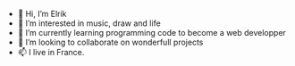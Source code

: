 - 👋 Hi, I’m Elrik
- 👀 I’m interested in music, draw and life
- 🌱 I’m currently learning programming code to become a web developper
- 💞️ I’m looking to collaborate on wonderfull projects
- 📫 I live in France.

<!---
ElrikMonroe/ElrikMonroe is a ✨ special ✨ repository because its `README.md` (this file) appears on your GitHub profile.
You can click the Preview link to take a look at your changes.
--->
